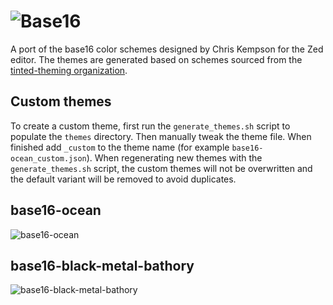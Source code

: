 # ![Base16](screenshots/logo.png)

A port of the base16 color schemes designed by Chris Kempson for the Zed editor.
The themes are generated based on schemes sourced from the [tinted-theming organization](https://github.com/tinted-theming/home).

## Custom themes

To create a custom theme, first run the `generate_themes.sh` script to populate the `themes` directory. Then manually tweak the theme file. When finished add `_custom` to the theme name (for example `base16-ocean_custom.json`). When regenerating new themes with the `generate_themes.sh` script, the custom themes will not be overwritten and the default variant will be removed to avoid duplicates.

## base16-ocean

![base16-ocean](screenshots/base16-ocean.png)

## base16-black-metal-bathory

![base16-black-metal-bathory](screenshots/base16-black-metal-bathory.png)
